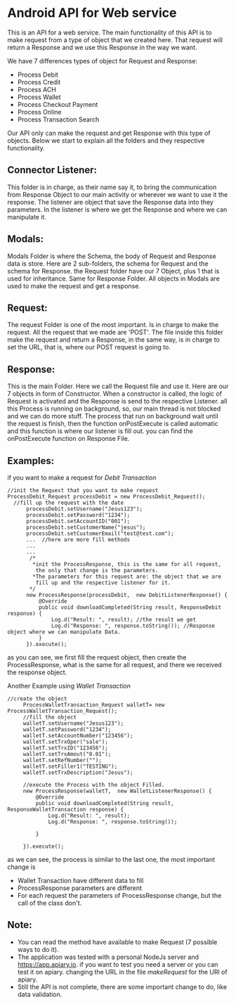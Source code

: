 # Android API for Web service

This is an API for a web service. The main functionality of this API is to make request from a type of object that we created here. That request will return a Response and we use this Response in the way we want.

We have 7 differences types of object for Request and Response:
  - Process Debit
  - Process Credit
  - Process ACH
  - Process Wallet
  - Process Checkout Payment
  - Process Online
  - Process Transaction Search

Our API only can make the request and get Response with this type of objects. Below we start to explain all the folders and they respective functionality.

## Connector Listener:

This folder is in charge, as their name say it, to bring the communication from Response Object to our main activity or wherever we want to use it the response. The listener are object that save the Response data into they parameters. In the listener is where we get the Response and where we can manipulate it.

## Modals:

Modals Folder is where the Schema, the body of Request and Response data is store. Here are 2 sub-folders, the schema for Request and the schema for Response. the Request folder have our 7 Object, plus 1 that is used for inheritance. Same for Response Folder. All objects in Modals are used to make the request and get a response.

## Request:

The request Folder is one of the most important. Is in charge to make the request. All the request that we made are 'POST'. The file inside this folder make the request and return a Response, in the same way, is in charge to set the URL, that is, where our POST request is going to.

## Response:

This is the main Folder. Here we call the Request file and use it. Here are our 7 objects in form of Constructor. When a constructor is called, the logic of Request is activated and the Response is send to the respective Listener. all this Process is running on background, so, our main thread is not blocked and we can do more stuff. The process that run on background wait until the request is finish, then the function onPostExecute is called automatic and this function is where our listener is fill out. you can find the onPostExecute function on Response File.

## Examples:
if you want to make a request for *Debit Transaction*
  ```
  //init the Request that you want to make request
  ProcessDebit_Request processDebit = new ProcessDebit_Request();
    //fill up the request with the date
        processDebit.setUsername("Jesus123");
        processDebit.setPassword("1234");
        processDebit.setAccountID("001");
        processDebit.setCustomerName("jesus");
        processDebit.setCustomerEmail("test@test.com");
        ...  //here are more fill methods
        ...
        ...
         /*
          *init the ProcessResponse, this is the same for all request,
           the only that change is the parameters.
          *The parameters for this request are: the object that we are
           fill up and the respective listener for it.
         */
        new ProcessResponse(processDebit,  new DebitListenerResponse() {
            @Override
            public void downloadCompleted(String result, ResponseDebit response) {
                Log.d("Result: ", result); //the result we get
                Log.d("Response: ", response.toString()); //Response object where we can manipulate Data.
            }
        }).execute();

  ```
  as you can see, we first fill the request object, then create the ProcessResponse, what is the same for all request, and there we received the response object.

  Another Example using *Wallet Transaction*

  ```
  //create the object
       ProcessWalletTransaction_Request walletT= new ProcessWalletTransaction_Request();
       //fill the object
       walletT.setUsername("Jesus123");
       walletT.setPassword("1234");
       walletT.setAccountNumber("123456");
       walletT.setTrxOper("sale");
       walletT.setTrxID("123456");
       walletT.setTrxAmout("0.01");
       walletT.setRefNumber("");
       walletT.setFiller1("TESTING");
       walletT.setTrxDescription("Jesus");

       //execute the Process with the object Filled.
       new ProcessResponse(walletT,  new WalletListenerResponse() {
           @Override
           public void downloadCompleted(String result, ResponseWalletTransaction response) {
               Log.d("Result: ", result);
               Log.d("Response: ", response.toString());

           }

       }).execute();
  ```  
as we can see, the process is similar to the last one, the most important change is
  - Wallet Transaction have different data to fill
  - ProcessResponse parameters are different
  - For each request the parameters of ProcessResponse change, but the call of the class don't.

## Note:

- You can read the method have available to make Request (7 possible ways to do it).
- The application was tested with a personal NodeJs server and https://app.apiary.io. if you want to test you need
  a server or you can test it on apiary. changing the URL in the file *makeRequest* for the URl of apiary.
- Still the API is not complete, there are some important change to do, like data validation.
